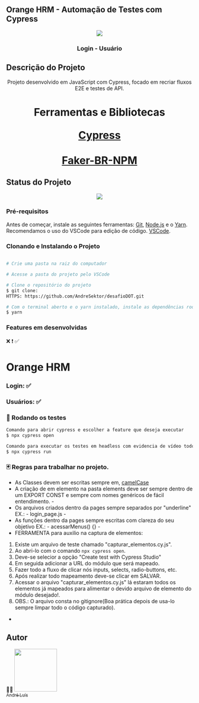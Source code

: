 ## Orange HRM - Automação de Testes com Cypress


<div>
    <p align="center">
        <img src="https://opensource-demo.orangehrmlive.com/web/images/ohrm_branding.png?v=1721393199309"/>
    </p>
</div>



<h3 align="center">Login - Usuário</h3>

## Descrição do Projeto

<p align="center">
    Projeto desenvolvido em JavaScript com Cypress, focado em recriar fluxos E2E e testes de API.
</p>

<h1 align="center">
    <p align="center">Ferramentas e Bibliotecas</p>
    <a href="https://cypress.io/">Cypress</a>
    <br></br>
    <a href="https://www.npmjs.com/package/faker-br">Faker-BR-NPM</a>
</h1>

## Status do Projeto

<p align="center">
    <img src="https://img.shields.io/static/v1?label=STATUS&message=EM%20DESENVOLVIDO&color=GREEN&style=for-the-badge"/>
</p>

### Pré-requisitos

Antes de começar, instale as seguintes ferramentas:
[Git](https://git-scm.com), [Node.js](https://nodejs.org/en/) e o [Yarn](https://classic.yarnpkg.com/lang/en/docs/install/#mac-stable). 
<br>
Recomendamos o uso do VSCode para edição de código. [VSCode](https://code.visualstudio.com/).


### Clonando e Instalando o Projeto

```bash

# Crie uma pasta na raiz do computador

# Acesse a pasta do projeto pelo VSCode 

# Clone o repositório do projeto
$ git clone: 
HTTPS: https://github.com/AndreSektor/desafioDOT.git

# Com o terminal aberto e o yarn instalado, instale as dependências rodando o comando
$ yarn

```


### Features em desenvolvidas
❌  ❗  ✅
<h1> Orange HRM </h1>
<p>
<h3> Login:      ✅ 
<h3> Usuários:   ✅

</p>


### 🎲 Rodando os testes

```bash
Comando para abrir cypress e escolher a feature que deseja executar
$ npx cypress open

Comando para executar os testes em headless com evidencia de vídeo todos as features serão executadas
$ npx cypress run

```


### 🃏 Regras para trabalhar no projeto.

- As Classes devem ser escritas sempre em, [camelCase](https://techlib.wiki/definition/pascalcase.html)
- A criação de em elemento na pasta elements deve ser sempre dentro de um EXPORT CONST e sempre com nomes genéricos de fácil entendimento. -
- Os arquivos criados dentro da pages sempre separados por "underline" EX.: - login_page.js -
- As funções dentro da pages sempre escritas com clareza do seu objetivo EX.: - acessarMenus() {} -
- FERRAMENTA para auxilio na captura de elementos:
1. Existe um arquivo de teste chamado "capturar_elementos.cy.js".
2. Ao abri-lo com o comando `npx cypress open`.
3. Deve-se selecior a opção "Create test with Cypress Studio"
4. Em seguida adicionar a URL do módulo que será mapeado.
5. Fazer todo a fluxo de clicar nós inputs, selects, radio-buttons, etc.
6. Após realizar todo mapeamento deve-se clicar em SALVAR.
7. Acessar o arquivo "capturar_elementos.cy.js" lá estaram todos os elementos já mapeados para alimentar o devido arquivo de elemento do módulo desejado!.
8. OBS.: O arquivo consta no gitignore(Boa prática depois de usa-lo sempre limpar todo o código capturado).

-

## Autor

🧪🐞 [<img src="https://avatars.githubusercontent.com/u/111364510?s=96&v=4" width=115><br><sub>André Luís</sub>](https://github.com/AndreSektor)